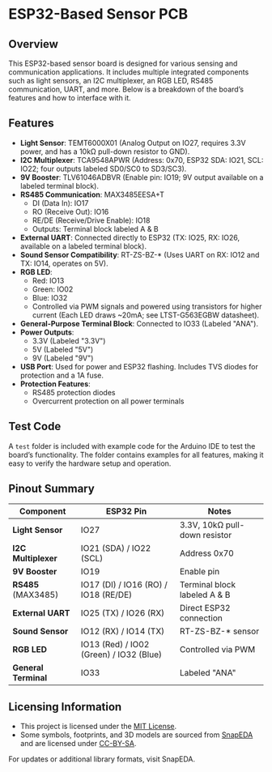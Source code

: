 # ESP32-Based Sensor PCB

## Overview
This ESP32-based sensor board is designed for various sensing and communication applications. It includes multiple integrated components such as light sensors, an I2C multiplexer, an RGB LED, RS485 communication, UART, and more. Below is a breakdown of the board’s features and how to interface with it.

## Features
- **Light Sensor**: TEMT6000X01 (Analog Output on IO27, requires 3.3V power, and has a 10kΩ pull-down resistor to GND).
- **I2C Multiplexer**: TCA9548APWR (Address: 0x70, ESP32 SDA: IO21, SCL: IO22; four outputs labeled SD0/SC0 to SD3/SC3).
- **9V Booster**: TLV61046ADBVR (Enable pin: IO19; 9V output available on a labeled terminal block).
- **RS485 Communication**: MAX3485EESA+T
  - DI (Data In): IO17
  - RO (Receive Out): IO16
  - RE/DE (Receive/Drive Enable): IO18
  - Outputs: Terminal block labeled A & B
- **External UART**: Connected directly to ESP32 (TX: IO25, RX: IO26, available on a labeled terminal block).
- **Sound Sensor Compatibility**: RT-ZS-BZ-* (Uses UART on RX: IO12 and TX: IO14, operates on 5V).
- **RGB LED**:
  - Red: IO13
  - Green: IO02
  - Blue: IO32
  - Controlled via PWM signals and powered using transistors for higher current (Each LED draws ~20mA; see LTST-G563EGBW datasheet).
- **General-Purpose Terminal Block**: Connected to IO33 (Labeled "ANA").
- **Power Outputs**:
  - 3.3V (Labeled "3.3V")
  - 5V (Labeled "5V")
  - 9V (Labeled "9V")
- **USB Port**: Used for power and ESP32 flashing. Includes TVS diodes for protection and a 1A fuse.
- **Protection Features**:
  - RS485 protection diodes
  - Overcurrent protection on all power terminals

## Test Code
A `test` folder is included with example code for the Arduino IDE to test the board’s functionality. The folder contains examples for all features, making it easy to verify the hardware setup and operation.

## Pinout Summary
| Component             | ESP32 Pin  | Notes |
|----------------------|-----------|-------|
| **Light Sensor**     | IO27      | 3.3V, 10kΩ pull-down resistor |
| **I2C Multiplexer**  | IO21 (SDA) / IO22 (SCL) | Address 0x70 |
| **9V Booster**       | IO19      | Enable pin |
| **RS485** (MAX3485) | IO17 (DI) / IO16 (RO) / IO18 (RE/DE) | Terminal block labeled A & B |
| **External UART**    | IO25 (TX) / IO26 (RX) | Direct ESP32 connection |
| **Sound Sensor**     | IO12 (RX) / IO14 (TX) | RT-ZS-BZ-* sensor |
| **RGB LED**         | IO13 (Red) / IO02 (Green) / IO32 (Blue) | Controlled via PWM |
| **General Terminal** | IO33      | Labeled "ANA" |

## Licensing Information
- This project is licensed under the [MIT License](LICENSE).
- Some symbols, footprints, and 3D models are sourced from [SnapEDA](https://www.snapeda.com) and are licensed under [CC-BY-SA](https://creativecommons.org/licenses/by-sa/4.0/).

For updates or additional library formats, visit SnapEDA.

